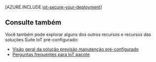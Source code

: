<properties
 pageTitle="Proteger sua implantação de Internet das coisas | Microsoft Azure"
 description="Este artigo fornece detalhes sobre como proteger sua implantação IoT"
 services=""
 suite="iot-suite"
 documentationCenter=""
 authors="YuriDio"
 manager="timlt"
 editor=""/>

<tags
 ms.service="iot-suite"
 ms.devlang="na"
 ms.topic="article"
 ms.tgt_pltfrm="na"
 ms.workload="na"
 ms.date="10/17/2016"
 ms.author="yurid"/>

[AZURE.INCLUDE [iot-secure-your-deployment](../../includes/iot-secure-your-deployment.md)]

## <a name="see-also"></a>Consulte também

Você também pode explorar alguns dos outros recursos e recursos das soluções Suite IoT pré-configurado:

- [Visão geral da solução previsão manutenção pré-configurado][lnk-predictive-overview]
- [Perguntas frequentes para IoT pacote][lnk-faq]

[lnk-predictive-overview]: iot-suite-predictive-overview.md
[lnk-faq]: iot-suite-faq.md